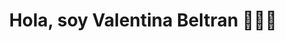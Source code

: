 <div align="center">
  <h1 align="center"> Hola, soy Valentina Beltran 👩🏻‍💻</h1>
</div>
<img src="">
